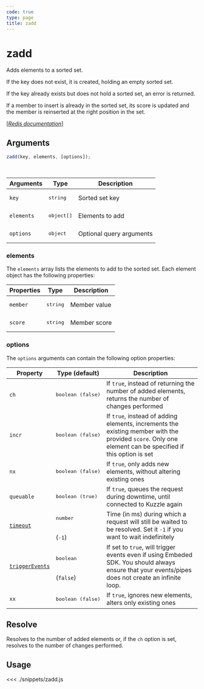 ```yaml
---
code: true
type: page
title: zadd
---
```


# zadd

Adds elements to a sorted set.

If the key does not exist, it is created, holding an empty sorted set.

If the key already exists but does not hold a sorted set, an error is returned.

If a member to insert is already in the sorted set, its score is updated and the member is reinserted at the right position in the set.

[[_Redis documentation_]](https://redis.io/commands/zadd)

## Arguments

```js
zadd(key, elements, [options]);
```

<br/>

| Arguments  | Type                | Description              |
| ---------- | ------------------- | ------------------------ |
| `key`      | <pre>string</pre>   | Sorted set key           |
| `elements` | <pre>object[]</pre> | Elements to add          |
| `options`  | <pre>object</pre>   | Optional query arguments |

### elements

The `elements` array lists the elements to add to the sorted set. Each element object has the following properties:

| Properties | Type              | Description  |
| ---------- | ----------------- | ------------ |
| `member`   | <pre>string</pre> | Member value |
| `score`    | <pre>string</pre> | Member score |

### options

The `options` arguments can contain the following option properties:

| Property   | Type (default)             | Description                                                                                                                                            |
| ---------- | -------------------------- | ------------------------------------------------------------------------------------------------------------------------------------------------------ |
| `ch`       | <pre>boolean (false)</pre> | If `true`, instead of returning the number of added elements, returns the number of changes performed                                                    |
| `incr`     | <pre>boolean (false)</pre> | If `true`, instead of adding elements, increments the existing member with the provided `score`. Only one element can be specified if this option is set |
| `nx`       | <pre>boolean (false)</pre> | If `true`, only adds new elements, without altering existing ones                                                                                        |
| `queuable` | <pre>boolean (true)</pre>  | If `true`, queues the request during downtime, until connected to Kuzzle again                                                                           |
| [`timeout`](/sdk/7/core-classes/kuzzle/query#timeout)         | <pre>number</pre><br/>(`-1`)     | Time (in ms) during which a request will still be waited to be resolved. Set it `-1` if you want to wait indefinitely |
| [`triggerEvents`](/sdk/7/core-classes/kuzzle/query#triggerEvents)  | <pre>boolean</pre> <br/>(`false`)| If set to `true`, will trigger events even if using Embeded SDK. You should always ensure that your events/pipes does not create an infinite loop. <SinceBadge version="Kuzzle 2.31.0"/> |
| `xx`       | <pre>boolean (false)</pre> | If `true`, ignores new elements, alters only existing ones                                                                                               |

## Resolve

Resolves to the number of added elements or, if the `ch` option is set, resolves to the number of changes performed.

## Usage

<<< ./snippets/zadd.js
